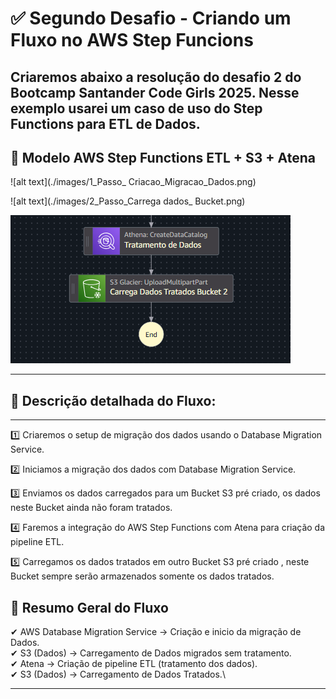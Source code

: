 # ✅ Segundo Desafio - Criando um Fluxo no AWS Step Funcions

Criaremos abaixo a resolução do desafio 2 do Bootcamp Santander Code Girls 2025. Nesse exemplo usarei um caso de uso do Step Functions
para ETL de Dados.
---

## 🎯 Modelo AWS Step Functions ETL + S3 + Atena 


![alt text](./images/1_Passo_ Criacao_Migracao_Dados.png)

![alt text](./images/2_Passo_Carrega dados_ Bucket.png)

![alt text](./images/3_Passo_Tratamento_Dados.png)


---

## 🎲 Descrição detalhada do Fluxo: 

---

1️⃣ Criaremos o setup de migração dos dados usando o Database Migration Service.

2️⃣ Iniciamos a migração dos dados com Database Migration Service.

3️⃣ Enviamos os dados carregados para um Bucket S3 pré criado, os dados neste Bucket ainda não foram tratados.

4️⃣ Faremos a integração do AWS Step Functions com Atena para criação da pipeline ETL.

5️⃣ Carregamos os dados tratados em outro Bucket S3 pré criado , neste Bucket sempre serão armazenados somente os dados tratados.




## 💭 Resumo Geral do Fluxo

✔ AWS Database Migration Service -> Criação e inicio da migração de Dados.\
✔ S3 (Dados) -> Carregamento de Dados migrados sem tratamento.\
✔ Atena -> Criação de pipeline ETL (tratamento dos dados).\
✔ S3 (Dados) -> Carregamento de Dados Tratados.\

---
